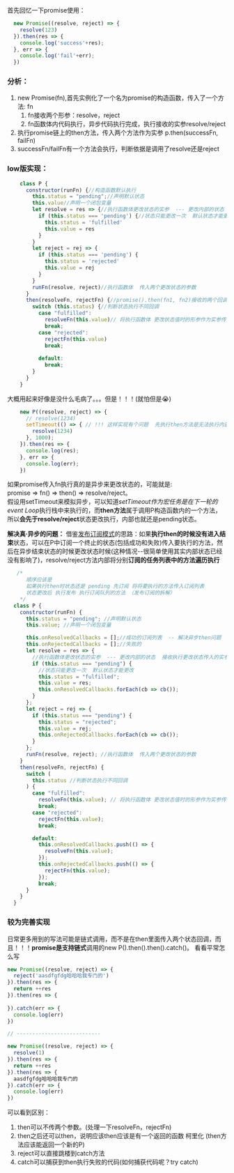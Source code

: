 首先回忆一下promise使用：  
```js
  new Promise((resolve, reject) => {
    resolve(123)
  }).then(res => {
    console.log('success'+res);
  }, err => {
    console.log('fail'+err);
  })
```

### 分析：
1. new Promise(fn),首先实例化了一个名为promise的构造函数，传入了一个方法: fn
   1. fn接收两个形参：resolve，reject
   2. fn函数体内代码执行，异步代码执行完成，执行接收的实参resolve/reject
2. 执行promise链上的then方法，传入两个方法作为实参 p.then(successFn, failFn)
3. successFn/failFn有一个方法会执行，判断依据是调用了resolve还是reject

### low版实现： 
```js
    class P {
      constructor(runFn) {//构造函数默认执行
        this.status = "pending";//声明默认状态
        this.value//声明一个闭包变量 
        let resolve = res => {//执行函数体更改状态的实参  --- 更改内部的状态  接收执行更改状态传入的实参
          if (this.status === 'pending') {//状态只能更改一次  默认状态才能更改
            this.status = 'fulfilled'
            this.value = res
          }
        }
        let reject = rej => {
          if (this.status === 'pending') {
            this.status = 'rejected'
            this.value = rej
          }
        }
        runFn(resolve, reject)//执行函数体  传入两个更改状态的参数
      }
      then(resolveFn, rejectFn) {//promise().then(fn1, fn2)接收的两个回调 
        switch (this.status) {//判断状态执行不同回调
          case "fulfilled":
            resolveFn(this.value)// 将执行函数体 更改状态值时的形参作为实参传入回调
            break;
          case "rejected":
            rejectFn(this.value)
            break;
        
          default:
            break;
        }
      }
    }
```

大概用起来好像是没什么毛病了。。。但是！！！(就怕但是😭)

```js
    new P((resolve, reject) => {
      // resolve(1234)
      setTimeout(() => { // !!! 这样实现有个问题  先执行then方法是无法执行内部更改状态的方法的
        resolve(1234)
      }, 1000);
    }).then(res => {
      console.log(res);
    }, err => {
      console.log(err);
    })
```

如果promise传入fn执行真的是异步来更改状态的，可能就是:  
promise => fn() => then() => resolve/reject。  
假设用setTimeout来模拟异步，可以知道*setTimeout作为宏任务是在下一轮的event Loop*执行栈中来执行的，而**then方法**属于调用P构造函数内的一个方法，所以**会先于resolve/reject**状态更改执行，内部也就还是pending状态。

**解决真·异步的问题：**
借鉴[发布订阅模式](https://lihx.top/shi-yao-shi-fa-bu-ding-yue-mo-shi/)的思路：如果**执行then的时候没有进入结束**状态，可以在P中订阅一个终止的状态(包括成功和失败)传入要执行的方法，然后在异步结束状态的时候更改状态时候(这种情况--很简单使用其实内部状态已经没有影响了)，resolve/reject方法内部将分别**订阅的任务列表中的方法遍历执行**

```js
   /* 
      顺序应该是 
      如果执行then时状态还是 pending 先订阅 将将要执行的方法传入订阅列表
      状态更改后 执行发布 执行订阅队列的方法 （发布订阅的拆解）
    */
  class P {
    constructor(runFn) {
      this.status = "pending"; //声明默认状态
      this.value; //声明一个闭包变量

      this.onResolvedCallbacks = [];//成功的订阅列表  -- 解决异步then问题
      this.onRejectedCallbacks = [];//失败的
      let resolve = res => {
        //执行函数体更改状态的实参  --- 更改内部的状态  接收执行更改状态传入的实参
        if (this.status === "pending") {
          //状态只能更改一次  默认状态才能更改
          this.status = "fulfilled";
          this.value = res;
          this.onResolvedCallbacks.forEach(cb => cb());
        }
      };
      let reject = rej => {
        if (this.status === "pending") {
          this.status = "rejected";
          this.value = rej;
          this.onRejectedCallbacks.forEach(cb => cb());
        }
      };
      runFn(resolve, reject); //执行函数体  传入两个更改状态的参数
    }
    then(resolveFn, rejectFn) {
      switch (
        this.status //判断状态执行不同回调
      ) {
        case "fulfilled":
          resolveFn(this.value); // 将执行函数体 更改状态值时的形参作为实参传入回调
          break;
        case "rejected":
          rejectFn(this.value);
          break;

        default:
          this.onResolvedCallbacks.push(() => {
            resolveFn(this.value);
          });
          this.onRejectedCallbacks.push(() => {
            rejectFn(this.value);
          });
          break;
      }
    }
  }
```

### 较为完善实现

日常更多用到的写法可能是链式调用，而不是在then里面传入两个状态回调，而且！！！**promise是支持链式**调用的new P().then().then().catch()。
看看平常怎么写
```js
new Promise((resolve, reject) => {
  reject('aasdfgfdg哈哈哈我专门的')
}).then(res => {
  return ++res
}).then(res => {
  
}).catch(err => {
  console.log(err)
})

// ---------------------------

new Promise((resolve, reject) => {
  resolve(1)
}).then(res => {
  return ++res
}).then(res => {
  aasdfgfdg哈哈哈我专门的
}).catch(err => {
  console.log(err)
})
```

可以看到区别： 
1. then可以不传两个参数。(处理一下resolveFn，rejectFn)
2. then之后还可以then，说明应该then应该是有一个返回的函数 柯里化 (then方法应该能返回一个新的P)
3. reject可以直接跳楼到catch方法
4. catch可以捕获到then执行失败的代码(如何捕获代码呢？try catch)